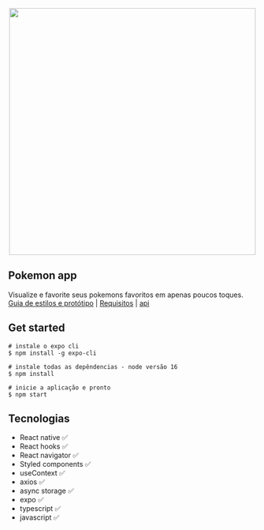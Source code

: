 <div align="center">
<img src="https://user-images.githubusercontent.com/66751642/182601807-702bec0b-ece0-4aee-b847-d8c8c348565f.gif" height="500" />
</div>

## Pokemon app
Visualize e favorite seus pokemons favoritos em apenas poucos toques. <br />
[Guia de estilos e protótipo](https://www.figma.com/file/qvFkU9zdDZ9479GTH0zD0W/Pokemo) |
[Requisitos](docs/app-requirements.md) |
[api](https://pokeapi.co/api/v2/pokemon)

## Get started

```
# instale o expo cli
$ npm install -g expo-cli

# instale todas as depêndencias - node versão 16
$ npm install

# inicie a aplicação e pronto
$ npm start
```

## Tecnologias
* React native :white_check_mark:
* React hooks :white_check_mark:
* React navigator :white_check_mark:
* Styled components :white_check_mark:
* useContext :white_check_mark:
* axios :white_check_mark:
* async storage :white_check_mark:
* expo :white_check_mark:
* typescript :white_check_mark:
* javascript :white_check_mark:
